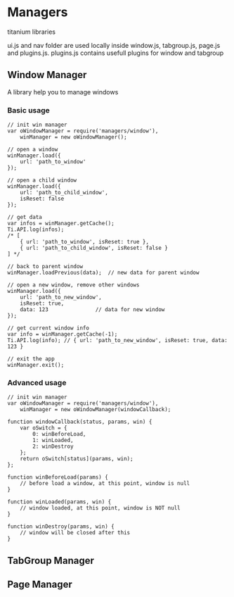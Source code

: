 Managers
====

titanium libraries

ui.js and nav folder are used locally inside window.js, tabgroup.js, page.js and plugins.js. 
plugins.js contains usefull plugins for window and tabgroup


## Window Manager

A library help you to manage windows

### Basic usage

	// init win manager
	var oWindowManager = require('managers/window'),
		winManager = new oWindowManager();

	// open a window
	winManager.load({
		url: 'path_to_window'
	});	

	// open a child window
	winManager.load({
		url: 'path_to_child_window',
		isReset: false
	});	

	// get data
	var infos = winManager.getCache();
	Ti.API.log(infos);
	/* [
		{ url: 'path_to_window', isReset: true },
		{ url: 'path_to_child_window', isReset: false }
	] */

	// back to parent window
	winManager.loadPrevious(data);	// new data for parent window

	// open a new window, remove other windows
	winManager.load({
		url: 'path_to_new_window',
		isReset: true,
		data: 123 				// data for new window
	});	

	// get current window info
	var info = winManager.getCache(-1);
	Ti.API.log(info); // { url: 'path_to_new_window', isReset: true, data: 123 }

	// exit the app
	winManager.exit();


### Advanced usage

	// init win manager
	var oWindowManager = require('managers/window'),
		winManager = new oWindowManager(windowCallback);	

	function windowCallback(status, params, win) {
		var oSwitch = {
			0: winBeforeLoad,
			1: winLoaded,
			2: winDestroy
		};
		return oSwitch[status](params, win);
	};

	function winBeforeLoad(params) {
		// before load a window, at this point, window is null
	}

	function winLoaded(params, win) {
		// window loaded, at this point, window is NOT null
	}

	function winDestroy(params, win) {
		// window will be closed after this 
	}	

## TabGroup Manager


## Page Manager